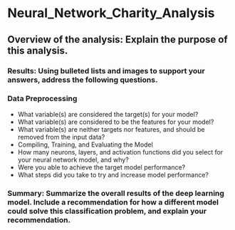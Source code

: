 # Neural_Network_Charity_Analysis

##  Overview of the analysis: Explain the purpose of this analysis.

### Results: Using bulleted lists and images to support your answers, address the following questions.

### Data Preprocessing
- What variable(s) are considered the target(s) for your model?
- What variable(s) are considered to be the features for your model?
- What variable(s) are neither targets nor features, and should be removed from the input data?
- Compiling, Training, and Evaluating the Model
- How many neurons, layers, and activation functions did you select for your neural network model, and why?
- Were you able to achieve the target model performance?
- What steps did you take to try and increase model performance?
### Summary: Summarize the overall results of the deep learning model. Include a recommendation for how a different model could solve this classification problem, and explain your recommendation.
